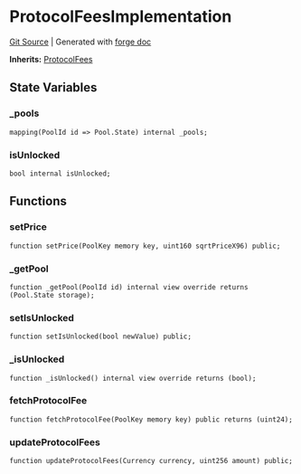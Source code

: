 # ProtocolFeesImplementation
[Git Source](https://github.com/uniswap/v4-core/blob/1141642f8ba4665a50660886a8a8401526677045/src/test/ProtocolFeesImplementation.sol)
| Generated with [forge doc](https://book.getfoundry.sh/reference/forge/forge-doc)

**Inherits:**
[ProtocolFees](contracts/v4/reference/core/ProtocolFees.md)


## State Variables
### _pools

```solidity
mapping(PoolId id => Pool.State) internal _pools;
```


### isUnlocked

```solidity
bool internal isUnlocked;
```


## Functions
### setPrice


```solidity
function setPrice(PoolKey memory key, uint160 sqrtPriceX96) public;
```

### _getPool


```solidity
function _getPool(PoolId id) internal view override returns (Pool.State storage);
```

### setIsUnlocked


```solidity
function setIsUnlocked(bool newValue) public;
```

### _isUnlocked


```solidity
function _isUnlocked() internal view override returns (bool);
```

### fetchProtocolFee


```solidity
function fetchProtocolFee(PoolKey memory key) public returns (uint24);
```

### updateProtocolFees


```solidity
function updateProtocolFees(Currency currency, uint256 amount) public;
```

